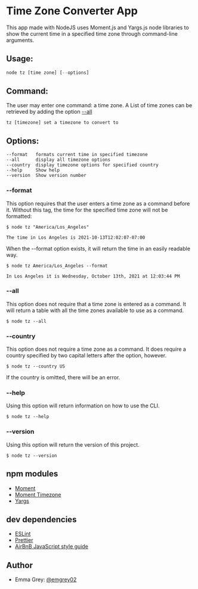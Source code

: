 # Time Zone Converter App

This app made with NodeJS uses Moment.js and Yargs.js node libraries to show the current time in a specified time zone through command-line arguments.

## Usage:

```javascript
node tz [time zone] [--options]
```

## Command:

The user may enter one command: a time zone. A List of time zones can be retrieved by adding the option [--all](###--all)

```
tz [timezone] set a timezone to convert to
```

## Options:

```
--format   formats current time in specified timezone
--all      display all timezone options
--country  display timezone options for specified country
--help     Show help
--version  Show version number
```

### --format

This option requires that the user enters a time zone as a command before it. Without this tag, the time for the specified time zone will not be formatted:

```
$ node tz "America/Los_Angeles"

The time in Los Angeles is 2021-10-13T12:02:07-07:00
```

When the --format option exists, it will return the time in an easily readable way.

```
$ node tz America/Los_Angeles --format

In Los Angeles it is Wednesday, October 13th, 2021 at 12:03:44 PM
```

### --all

This option does not require that a time zone is entered as a command. It will return a table with all the time zones available to use as a command.

```
$ node tz --all
```

### --country

This option does not require a time zone as a command. It does require a country specified by two capital letters after the option, however.

```
$ node tz --country US
```

If the country is omitted, there will be an error.

### --help

Using this option will return information on how to use the CLI.

```
$ node tz --help
```

### --version

Using this option will return the version of this project.

```
$ node tz --version
```

## npm modules

- [Moment](https://momentjs.com/)
- [Moment Timezone](https://momentjs.com/timezone/)
- [Yargs](https://yargs.js.org/)

## dev dependencies

- [ESLint](https://eslint.org/)
- [Prettier](https://prettier.io/)
- [AirBnB JavaScript style guide](https://github.com/airbnb/javascript)

## Author

- Emma Grey: [@emgrey02](https://www.github.com/emgrey02)
